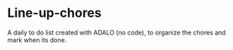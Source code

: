 # Line-up-chores
A daily to do list created with ADALO (no code), to organize the chores and mark when its done.
